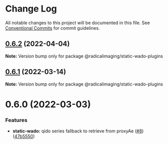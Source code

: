 # Change Log

All notable changes to this project will be documented in this file.
See [Conventional Commits](https://conventionalcommits.org) for commit guidelines.

## [0.6.2](https://github.com/OHIF/static-wado/compare/@radicalimaging/static-wado-plugins@0.6.1...@radicalimaging/static-wado-plugins@0.6.2) (2022-04-04)

**Note:** Version bump only for package @radicalimaging/static-wado-plugins





## [0.6.1](https://github.com/OHIF/static-wado/compare/@radicalimaging/static-wado-plugins@0.6.0...@radicalimaging/static-wado-plugins@0.6.1) (2022-03-14)

**Note:** Version bump only for package @radicalimaging/static-wado-plugins





# 0.6.0 (2022-03-03)


### Features

* **static-wado:** qido series fallback to retrieve from proxyAe ([#8](https://github.com/OHIF/static-wado/issues/8)) ([47b5550](https://github.com/OHIF/static-wado/commit/47b55503732e25be08b215bdc201593f64de52e6))
